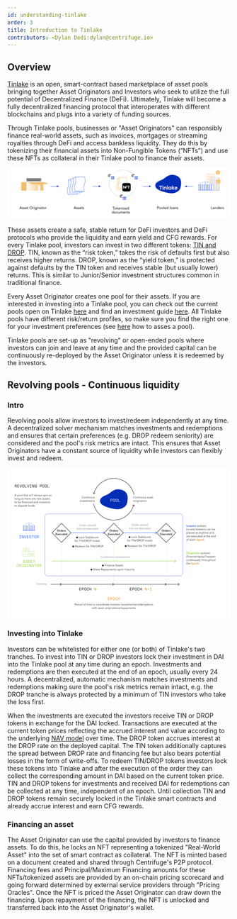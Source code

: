 ```yaml
---
id: understanding-tinlake
order: 3
title: Introduction to Tinlake
contributors: <Dylan Dedi:dylan@centrifuge.io>
---
```


## Overview

[Tinlake](https://tinlake.centrifuge.io/) is an open, smart-contract based marketplace of asset pools bringing together Asset Originators and Investors who seek to utilize the full potential of Decentralized Finance (DeFi). Ultimately, Tinlake will become a fully decentralized financing protocol that interoperates with different blockchains and plugs into a variety of funding sources.

Through Tinlake pools, businesses or "Asset Originators" can responsibly finance real-world assets, such as invoices, mortgages or streaming royalties through DeFi and access bankless liquidity. They do this by tokenizing their financial assets into Non-Fungible Tokens (“NFTs”) and use these NFTs as collateral in their Tinlake pool to finance their assets.

![](./images/tinlake.png)

These assets create a safe, stable return for DeFi investors and DeFi protocols who provide the liquidity and earn yield and CFG rewards. For every Tinlake pool, investors can invest in two different tokens: [TIN and DROP](#drop--tin-the-two-tranches). TIN, known as the “risk token,” takes the risk of defaults first but also receives higher returns. DROP, known as the “yield token,” is protected against defaults by the TIN token and receives stable (but usually lower) returns. This is similar to Junior/Senior investment structures common in traditional finance.

Every Asset Originator creates one pool for their assets. If you are interested in investing into a Tinlake pool, you can check out the current pools open on Tinlake [here](https://tinlake.centrifuge.io/) and find an investment guide [here](/use/invest/#investment-guide). All Tinlake pools have different risk/return profiles, so make sure you find the right one for your investment preferences (see [here](/use/invest/#assess-a-pool) how to asses a pool).

Tinlake pools are set-up as "revolving" or open-ended pools where investors can join and leave at any time and the provided capital can be continuously re-deployed by the Asset Originator unless it is redeemed by the investors.

## Revolving pools - Continuous liquidity

### Intro

Revolving pools allow investors to invest/redeem independently at any time. A decentralized solver mechanism matches investments and redemptions and ensures that certain preferences (e.g. DROP redeem seniority) are considered and the pool's risk metrics are intact. This ensures that Asset Originators have a constant source of liquidity while investors can flexibly invest and redeem.

![](./images/revolving_pools.png)

### Investing into Tinlake

Investors can be whitelisted for either one (or both) of Tinlake's two tranches. To invest into TIN or DROP investors lock their investment in DAI into the Tinlake pool at any time during an epoch. Investments and redemptions are then executed at the end of an epoch, usually every 24 hours. A decentralized, automatic mechanism matches investments and redemptions making sure the pool's risk metrics remain intact, e.g. the DROP tranche is always protected by a minimum of TIN investors who take the loss first.

When the investments are executed the investors receive TIN or DROP tokens in exchange for the DAI locked. Transactions are executed at the current token prices reflecting the accrued interest and value according to the underlying [NAV model](/use/tinlake-financial-concepts/#asset-valuation) over time. The DROP token accrues interest at the DROP rate on the deployed capital. The TIN token additionally captures the spread between DROP rate and financing fee but also bears potential losses in the form of write-offs. To redeem TIN/DROP tokens investors lock these tokens into Tinlake and after the execution of the order they can collect the corresponding amount in DAI based on the current token price. TIN and DROP tokens for investments and received DAI for redemptions can be collected at any time, independent of an epoch. Until collection TIN and DROP tokens remain securely locked in the Tinlake smart contracts and already accrue interest and earn CFG rewards.

### Financing an asset

The Asset Originator can use the capital provided by investors to finance assets. To do this, he locks an NFT representing a tokenized "Real-World Asset" into the set of smart contract as collateral. The NFT is minted based on a document created and shared through Centrifuge's P2P protocol. Financing fees and Principal/Maximum Financing amounts for these NFTs/tokenized assets are provided by an on-chain pricing scorecard and going forward determined by external service providers through "Pricing Oracles". Once the NFT is priced the Asset Originator can draw down the financing. Upon repayment of the financing, the NFT is unlocked and transferred back into the Asset Originator's wallet.
